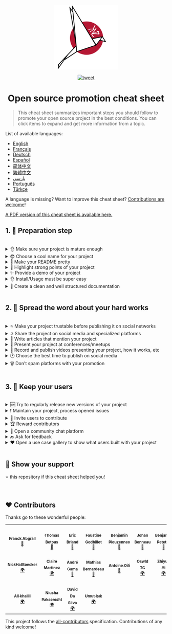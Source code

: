 <p align="center">
    <img alt="oss image" src="./imgs/zoss-logo.svg" height="200px" width="200px">
</p>

<p align="center">
  <a href="https://twitter.com/intent/tweet?text=How%20to%20promote%20your%20open-source%20projects%20@ZenikaOSS&url=https://github.com/zenika-open-source/open-source-promotion-cheat-sheet&hashtags=OpenSource,CheatSheet">
    <img alt="tweet" src="https://img.shields.io/twitter/url/https/twitter?label=Share%20on%20twitter&style=social" target="_blank" />
  </a>
</p>

<h1 align="center">Open source promotion cheat sheet</h1>

> This cheat sheet summarizes important steps you should follow to promote your open source project in the best conditions. You can click items to expand and get more information from a topic. 

List of available languages:

- [English](./README.md)
- [Français](./README-fr.md)
- [Deutsch](./README-de.md)
- [Español](./README-es.md)
- [简体中文](./README-zh-cn.md)
- [繁體中文](./README-zh-tw.md)
- [پارسی](./README-fa.md)
- [Português](./README-pt.md)
- [Türkçe](./README-tr.md)

A language is missing? Want to improve this cheat sheet? [Contributions are welcome](./CONTRIBUTING.md)!

[A PDF version of this cheat sheet is available here.](./pdf/cheat-sheet.pdf)

## 1. 🎢 Preparation step

<br />

<details>
<summary>👌 Make sure your project is mature enough</summary>
<p>

> Your project must be stable enough with minimum viables features in order to hook users.

</p>
</details>

<details>
<summary>😎 Choose a cool name for your project</summary>
<p>

> Choose a name users can easily remember.

</p>
</details>

<details>
<summary>💅 Make your README pretty</summary>
<p>

> README is the first thing your vistors will see. Make it simple, pretty and easy to read. [Here is a list of beautiful READMEs](https://github.com/matiassingers/awesome-readme).

</p>
</details>

<details>
<summary>💪 Highlight strong points of your project</summary>
<p>

> Identify your project strengths and make sure visitors see them first.

</p>
</details>

<details>
<summary>✨ Provide a demo of your project</summary>
<p>

> Visitors will want to quickly understand the purpose of your project, how it works and how to use it. Providing a demo is the best way to satisfy users. It could be:
>
> - An animated GIF demonstrating how your project works
> - A link to a live demo

</p>
</details>

<details>
<summary>👌 Install/Usage must be super easy</summary>
<p>

> You'll probably lose visitors if your project is not user-friendly.

</p>
</details>

<details>
<summary>📘 Create a clean and well structured documentation</summary>
<p>

> Creating a good documentation is probably the most important step. If you have a small documentation, you can include it within your README. Otherwise, you should probably host it in a separate website. Some open source projects like [vuepress](https://v1.vuepress.vuejs.org) can help you creating clean documentation in a simple way.

 </p>
</details>

<br />

## 2. 📢 Spread the word about your hard works

<br />

<details>
<summary>⭐ Make your project trustable before publishing it on social networks</summary>
<p>

> Most visitors will check how many stars the project has before considering using it. A minimum amount of stars makes your project more trustable than a project with zero star. This is why you should ask people you know to support your project before doing a public announcement on social media.

</p>
</details>

<details>
<summary>↗️ Share the project on social media and specialized platforms</summary>
<p>

> Tell the World about your awesome work! Publish on social media and specialized platforms:
>
> - [Twitter](https://twitter.com)
> - [Linkedin](https://www.linkedin.com/)
> - [Facebook](https://www.facebook.com/)
> - [Reddit](https://www.reddit.com/)
> - [Dev.to](https://dev.to/)
> - [Lobsters](https://lobste.rs/)
> - [Hacker News](https://news.ycombinator.com/)
> - [Product Hunt](https://www.producthunt.com/)
> - [Beta page](https://betapage.co/)
> - [Human Coders](https://news.humancoders.com/)

</p>
</details>

<details>
<summary>📃 Write articles that mention your project</summary>
<p>

> Write articles about your project. Purpose can be the technical stack you used, how your project works, problems you encountered, etc. Post to publishing platforms:
>
> - [medium](https://medium.com/)
> - [dev.to](https://dev.to/)

</p>
</details>

<details>
<summary>🎤 Present your project at conferences/meetups</summary>
<p>

> Presenting your project at conferences or meetups is a good way to improve its visibility.

</p>
</details>

<details>
<summary>🎥 Record and publish videos presenting your project, how it works, etc</summary>
<p>

> Recording a video is not an easy exercise. However it's probably the most efficient way to make your project famous.

</p>
</details>

<details>
<summary>🕐 Choose the best time to publish on social media</summary>
<p>

> Don't publish during holidays period or weekends. Usually the best time to publish on social networks is mid-week.

</p>
</details>

<details>
<summary>🗑 Don't spam platforms with your promotion</summary>
<p>

> Don't publish twice on the same platform. It will be considered as spam and might cause bad publicity for your project.

</p>
</details>

<br />

## 3. 🤝 Keep your users

<br />

<details>
<summary>🆕 Try to regularly release new versions of your project</summary>
<p>

> Maintain and improve your project with new releases and generate changelogs.

</p>
</details>

<details>
<summary>❗ Maintain your project, process opened issues</summary>
<p>

> Do not let opened issues without response. Be nice with people that took time to open issues. 😉

</p>
</details>

<details>
<summary>🙏 Invite users to contribute</summary>
<p>

> A healthy project is a project with a community and contributors. Let your users know that you need help by tagging some issues with `contribution welcome` or `good first issue` labels. [See github labels](https://help.github.com/en/articles/about-labels).

</p>
</details>

<details>
<summary>🏆 Reward contributors</summary>
<p>

> Be nice with people that helped you! Some open source projects like [gatsby](https://github.com/gatsbyjs/gatsby) reward contributors with goodies. If you can't afford that, do a public post (on twitter or other platforms) about the contribution and mention the author ([here is an example of public thanks](https://twitter.com/FranckAbgrall/status/1139470547492978688)). Open a `Contributors` section in your README to publicly thank them or showcase them on your project documentation or website. Here are some examples:
>
> - [vuepress (contributors README section)](https://github.com/vuejs/vuepress#code-contributors)
> - [Rythm.js (random highlighted contributor on demo page)](https://okazari.github.io/Rythm.js/)

</p>
</details>

<details>
<summary>💬 Open a community chat platform</summary>
<p>

> Github issues are not always the best way to communicate with your users. If necessary, you can use chat platforms to discuss with them:
>
> - [Discord](https://discordapp.com)
> - [Slack](https://slack.com)
> - [Gitter](https://gitter.im/)

</p>
</details>

<details>
<summary>🔙 Ask for feedback</summary>
<p>

> User feedback is the best way to improve your project. They probably have features and ideas that could make your project better.

</p>
</details>

<details>
<summary>❤️ Open a use case gallery to show what users built with your project</summary>
<p>

> Visitors will trust your project if they see concrete use cases and success stories, e.g., [the vuepress gallery](https://vuepress.gallery/)).

</p>
</details>

<br />

## 🙏 Show your support

⭐️ this repository if this cheat sheet helped you!

<br />

## ❤️ Contributors

Thanks go to these wonderful people:

<!-- ALL-CONTRIBUTORS-LIST:START - Do not remove or modify this section -->
<!-- prettier-ignore-start -->
<!-- markdownlint-disable -->
<table>
  <tr>
    <td align="center"><a href="https://www.franck-abgrall.me/"><img src="https://avatars3.githubusercontent.com/u/9840435?v=4" width="100px;" alt=""/><br /><sub><b>Franck Abgrall</b></sub></a><br /><a href="https://github.com/zenika-open-source/promote-open-source-project/commits?author=kefranabg" title="Documentation">📖</a></td>
    <td align="center"><a href="https://github.com/tbetous"><img src="https://avatars3.githubusercontent.com/u/4435536?v=4" width="100px;" alt=""/><br /><sub><b>Thomas Betous</b></sub></a><br /><a href="https://github.com/zenika-open-source/promote-open-source-project/commits?author=tbetous" title="Documentation">📖</a></td>
    <td align="center"><a href="https://github.com/ebriand"><img src="https://avatars1.githubusercontent.com/u/1011902?v=4" width="100px;" alt=""/><br /><sub><b>Eric Briand</b></sub></a><br /><a href="https://github.com/zenika-open-source/promote-open-source-project/commits?author=ebriand" title="Documentation">📖</a></td>
    <td align="center"><a href="https://github.com/FofoDev"><img src="https://avatars0.githubusercontent.com/u/27639429?v=4" width="100px;" alt=""/><br /><sub><b>Faustine Godbillot</b></sub></a><br /><a href="https://github.com/zenika-open-source/promote-open-source-project/commits?author=FofoDev" title="Documentation">📖</a></td>
    <td align="center"><a href="https://myvirtualstorybook.com/"><img src="https://avatars1.githubusercontent.com/u/5747538?v=4" width="100px;" alt=""/><br /><sub><b>Benjamin Plouzennec</b></sub></a><br /><a href="https://github.com/zenika-open-source/promote-open-source-project/commits?author=Okazari" title="Documentation">📖</a></td>
    <td align="center"><a href="https://github.com/Zenigata"><img src="https://avatars1.githubusercontent.com/u/1022393?v=4" width="100px;" alt=""/><br /><sub><b>Johan Bonneau</b></sub></a><br /><a href="https://github.com/zenika-open-source/promote-open-source-project/commits?author=Zenigata" title="Documentation">📖</a></td>
    <td align="center"><a href="https://github.com/bpetetot"><img src="https://avatars3.githubusercontent.com/u/516360?v=4" width="100px;" alt=""/><br /><sub><b>Benjamin Petetot</b></sub></a><br /><a href="https://github.com/zenika-open-source/promote-open-source-project/commits?author=bpetetot" title="Documentation">📖</a></td>
  </tr>
  <tr>
    <td align="center"><a href="https://nick-hat-boecker.de"><img src="https://avatars0.githubusercontent.com/u/8366071?v=4" width="100px;" alt=""/><br /><sub><b>NickHatBoecker</b></sub></a><br /><a href="#translation-NickHatBoecker" title="Translation">🌍</a></td>
    <td align="center"><a href="https://github.com/Claire"><img src="https://avatars2.githubusercontent.com/u/5114096?v=4" width="100px;" alt=""/><br /><sub><b>Claire Martinez</b></sub></a><br /><a href="#translation-claire" title="Translation">🌍</a></td>
    <td align="center"><a href="https://hazeforum.com/"><img src="https://avatars2.githubusercontent.com/u/31011359?v=4" width="100px;" alt=""/><br /><sub><b>André Gama</b></sub></a><br /><a href="https://github.com/zenika-open-source/promote-open-source-project/commits?author=andregamma" title="Documentation">📖</a></td>
    <td align="center"><a href="https://github.com/mbernardeau"><img src="https://avatars0.githubusercontent.com/u/7049049?v=4" width="100px;" alt=""/><br /><sub><b>Mathias Bernardeau</b></sub></a><br /><a href="https://github.com/zenika-open-source/promote-open-source-project/commits?author=mbernardeau" title="Documentation">📖</a></td>
    <td align="center"><a href="https://github.com/Antoineoili"><img src="https://avatars1.githubusercontent.com/u/50737365?v=4" width="100px;" alt=""/><br /><sub><b>Antoine Oili</b></sub></a><br /><a href="https://github.com/zenika-open-source/promote-open-source-project/commits?author=Antoineoili" title="Documentation">📖</a></td>
    <td align="center"><a href="https://twitter.com/dev_oswld"><img src="https://avatars1.githubusercontent.com/u/40254158?v=4" width="100px;" alt=""/><br /><sub><b>Oswld TC</b></sub></a><br /><a href="#translation-dev-oswld" title="Translation">🌍</a></td>
    <td align="center"><a href="https://yizhiyue.me"><img src="https://avatars3.githubusercontent.com/u/8545277?v=4" width="100px;" alt=""/><br /><sub><b>Zhiyue Yi</b></sub></a><br /><a href="#translation-ZhiyueYi" title="Translation">🌍</a></td>
  </tr>
  <tr>
    <td align="center"><a href="https://github.com/aliruss"><img src="https://avatars3.githubusercontent.com/u/32896351?v=4" width="100px;" alt=""/><br /><sub><b>Ali khalili</b></sub></a><br /><a href="#translation-aliruss" title="Translation">🌍</a></td>
    <td align="center"><a href="https://pakseresht.eu/"><img src="https://avatars3.githubusercontent.com/u/9018054?v=4" width="100px;" alt=""/><br /><sub><b>Niusha Pakseresht</b></sub></a><br /><a href="#translation-niusha-paks" title="Translation">🌍</a></td>
    <td align="center"><a href="https://github.com/david-dasilva"><img src="https://avatars1.githubusercontent.com/u/372391?v=4" width="100px;" alt=""/><br /><sub><b>David Da Silva</b></sub></a><br /><a href="#translation-david-dasilva" title="Translation">🌍</a></td>
    <td align="center"><a href="http://umuts.info"><img src="https://avatars2.githubusercontent.com/u/3245166?v=4" width="100px;" alt=""/><br /><sub><b>Umut Işık</b></sub></a><br /><a href="#translation-umutphp" title="Translation">🌍</a></td>
  </tr>
</table>

<!-- markdownlint-enable -->
<!-- prettier-ignore-end -->
<!-- ALL-CONTRIBUTORS-LIST:END -->

This project follows the [all-contributors](https://github.com/all-contributors/all-contributors) specification. Contributions of any kind welcome!

